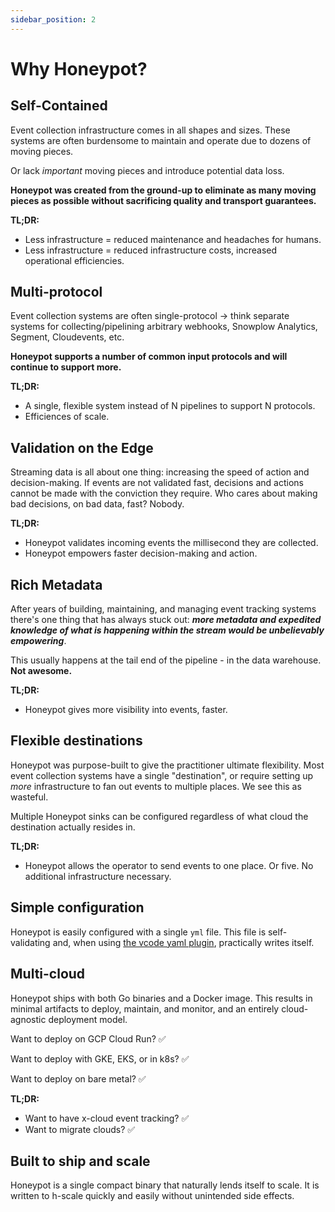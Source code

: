 ```yaml
---
sidebar_position: 2
---
```


# Why Honeypot?

## **Self-Contained**

Event collection infrastructure comes in all shapes and sizes. These systems are often burdensome to maintain and operate due to dozens of moving pieces.

Or lack *important* moving pieces and introduce potential data loss.

**Honeypot was created from the ground-up to eliminate as many moving pieces as possible without sacrificing quality and transport guarantees.**

**TL;DR:**

- Less infrastructure = reduced maintenance and headaches for humans.
- Less infrastructure = reduced infrastructure costs, increased operational efficiencies.


## **Multi-protocol**

Event collection systems are often single-protocol -> think separate systems for collecting/pipelining arbitrary webhooks, Snowplow Analytics, Segment, Cloudevents, etc.

**Honeypot supports a number of common input protocols and will continue to support more.**

**TL;DR:**

- A single, flexible system instead of N pipelines to support N protocols.
- Efficiences of scale.

## **Validation on the Edge**

Streaming data is all about one thing: increasing the speed of action and decision-making. If events are not validated fast, decisions and actions cannot be made with the conviction they require. Who cares about making bad decisions, on bad data, fast? Nobody.

**TL;DR:**

- Honeypot validates incoming events the millisecond they are collected.
- Honeypot empowers faster decision-making and action.

## **Rich Metadata**

After years of building, maintaining, and managing event tracking systems there's one thing that has always stuck out: ***more metadata and expedited knowledge of what is happening within the stream would be unbelievably empowering***.

This usually happens at the tail end of the pipeline - in the data warehouse. **Not awesome.**

**TL;DR:**

- Honeypot gives more visibility into events, faster.

## **Flexible destinations**

Honeypot was purpose-built to give the practitioner ultimate flexibility. Most event collection systems have a single "destination", or require setting up *more* infrastructure to fan out events to multiple places. We see this as wasteful.

Multiple Honeypot sinks can be configured regardless of what cloud the destination actually resides in.

**TL;DR:**

- Honeypot allows the operator to send events to one place. Or five. No additional infrastructure necessary.


## **Simple configuration**

Honeypot is easily configured with a single `yml` file. This file is self-validating and, when using [the vcode yaml plugin](https://marketplace.visualstudio.com/items?itemName=redhat.vscode-yaml), practically writes itself.

## **Multi-cloud**

Honeypot ships with both Go binaries and a Docker image. This results in minimal artifacts to deploy, maintain, and monitor, and an entirely cloud-agnostic deployment model.

Want to deploy on GCP Cloud Run? ✅

Want to deploy with GKE, EKS, or in k8s? ✅

Want to deploy on bare metal? ✅

**TL;DR:**

- Want to have x-cloud event tracking? ✅
- Want to migrate clouds? ✅

## **Built to ship and scale**

Honeypot is a single compact binary that naturally lends itself to scale. It is written to h-scale quickly and easily without unintended side effects.
